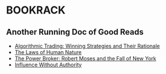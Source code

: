 # BOOKRACK 
## Another Running Doc of Good Reads

- [Algorithmic Trading: Winning Strategies and Their Rationale](https://www.amazon.com/gp/product/1118460146/)
- [The Laws of Human Nature](https://www.amazon.com/Laws-Human-Nature-Robert-Greene/dp/0525428143)
- [The Power Broker: Robert Moses and the Fall of New York](https://www.amazon.com/Power-Broker-Robert-Moses-Fall/dp/0394720245/)
- [Influence Without Authority](https://www.amazon.com/Influence-Without-Authority-Allan-Cohen/dp/0471463302)
